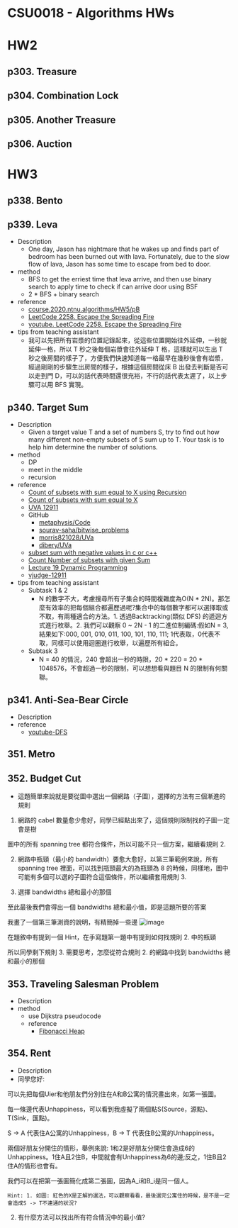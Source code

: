# CSU0018 - Algorithms HWs

# HW2
## p303. Treasure
## p304. Combination Lock
## p305. Another Treasure
## p306. Auction
# HW3
## p338. Bento
## p339. Leva
- Description
    - One day, Jason has nightmare that he wakes up and finds part of bedroom has been burned out with lava. Fortunately, due to the slow flow of lava, Jason has some time to escape from bed to door.
- method
    - BFS to get the erriest time that leva arrive, and then use binary search to apply time to check if can arrive door using BSF
    - 2 * BFS + binary search
- reference
    - [course.2020.ntnu.algorithms/HW5/pB](https://github.com/c5h11oh/course.2020.ntnu.algorithms/blob/master/HW5/pB/main.cpp)
    - [LeetCode 2258. Escape the Spreading Fire](https://leetcode.cn/problems/escape-the-spreading-fire/)
    - [youtube. LeetCode 2258. Escape the Spreading Fire](https://www.youtube.com/watch?v=xUijWmULpzA&ab_channel=HuifengGuan)
- tips from teaching assistant
    - 我可以先把所有岩漿的位置記錄起來，從這些位置開始往外延伸，一秒就延伸一格，所以 T 秒之後每個岩漿會往外延伸 T 格，這樣就可以生出 T 秒之後房間的樣子了，方便我們快速知道每一格最早在幾秒後會有岩漿，經過剛剛的步驟生出房間的樣子，根據這個房間從床 B 出發去判斷是否可以走到門 D，可以的話代表時間還很充裕，不行的話代表太遲了，以上步驟可以用 BFS 實現。

## p340. Target Sum
- Description
    - Given a target value T and a set of numbers S, try to find out how many different non-empty subsets of S sum up to T. Your task is to help him determine the number of solutions.
- method
    - DP
    - meet in the middle
    - recursion
- reference
    - [Count of subsets with sum equal to X using Recursion](https://www.geeksforgeeks.org/count-of-subsets-with-sum-equal-to-x-using-recursion/?ref=lbp)
    - [Count of subsets with sum equal to X](https://www.geeksforgeeks.org/count-of-subsets-with-sum-equal-to-x/)
    - [UVA 12911](https://onlinejudge.org/index.php?option=com_onlinejudge&Itemid=8&page=show_problem&problem=4776)
    - GitHub
        - [metaphysis/Code](https://github.com/metaphysis/Code/tree/master/UVa%20Online%20Judge/volume129/12911%20Subset%20Sum)
        - [sourav-saha/bitwise_problems](https://github.com/sourav-saha/bitwise_problems/blob/a26e8803abb99ef2ed562a501fbc33580bbd9cd3/array_subset_sum.py)
        - [morris821028/UVa](https://github.com/morris821028/UVa/blob/master/temp/UVaDate/12911%20-%20Subset%20sum.cpp)
        - [dibery/UVa](https://github.com/dibery/UVa/blob/master/vol129/12911.cpp)
    - [subset sum with negative values in c or c++](https://stackoverflow.com/questions/43078142/subset-sum-with-negative-values-in-c-or-c)
    <!-- that the target sum needs to be **offset** by **n*offset**-->
    - [Count Number of subsets with given Sum](https://www.codingninjas.com/codestudio/library/count-number-of-subsets-with-given-sum)
    - [Lecture 19
Dynamic Programming](https://courses.cs.washington.edu/courses/cse421/15au/lectures/Lecture19/Lecture19_ho.pdf)
     - [vjudge-12911](https://vjudge.net/status/#un=&OJId=UVA&probNum=12911&res=0&orderBy=run_id&language=)
- tips from teaching assistant
    - Subtask 1 & 2
        - N 的數字不大，考慮搜尋所有子集合的時間複雜度為O(N * 2N)。那怎麼有效率的把每個組合都遍歷過呢?集合中的每個數字都可以選擇取或不取，有兩種適合的方法。1. 透過Backtracking(類似 DFS) 的遞迴方式進行枚舉。2. 我們可以觀察 0 ~ 2N - 1 的二進位制編碼:假如N = 3, 結果如下:000, 001, 010, 011, 100, 101, 110, 111; 1代表取，0代表不取，同樣可以使用迴圈進行枚舉，以遍歷所有組合。
    - Subtask 3
        - N = 40 的情況，240 會超出一秒的時限，20 * 220 = 20 * 1048576，不會超過一秒的限制，可以想想看與題目 N 的限制有何關聯。
## p341. Anti-Sea-Bear Circle
- Description
- reference
    - [youtube-DFS](https://www.youtube.com/watch?v=FotFj2PeFd8&ab_channel=TuringMachines)

## 351.	Metro
## 352. Budget Cut
- 這題簡單來說就是要從圖中選出一個網路（子圖），選擇的方法有三個漸進的規則

1. 網路的 cabel 數量愈少愈好，同學已經點出來了，這個規則限制找的子圖一定會是樹

圖中的所有 spanning tree 都符合條件，所以可能不只一個方案，繼續看規則 2.

2. 網路中瓶頸（最小的 bandwidth）要愈大愈好，以第三筆範例來說，所有 spanning tree 裡面，可以找到瓶頸最大的為瓶頸為 8 的時候，同樣地，圖中可能有多個可以選的子圖符合這個條件，所以繼續套用規則 3.

3. 選擇 bandwidths 總和最小的那個

至此最後我們會得出一個 bandwidths 總和最小值，即是這題所要的答案

我畫了一個第三筆測資的說明，有精簡掉一些邊
![image](https://i.imgur.com/xuBPXiY.png)


在題敘中有提到一個 Hint，在手寫題第一題中有提到如何找規則 2. 中的瓶頸

所以同學剩下規則 3. 需要思考，怎麼從符合規則 2. 的網路中找到 bandwidths 總和最小的那個
## 353. Traveling Salesman Problem
- Description
- method
    - use Dijkstra pseudocode
    - reference
        - [Fibonacci Heap](https://www.programiz.com/dsa/fibonacci-heap)
## 354.	Rent
- Description
- 同學您好:

可以先把每個Uier和他朋友們分別住在A和B公寓的情況畫出來，如第一張圖。

每一條邊代表Unhappiness，可以看到我虛擬了兩個點S(Source，源點)、T(Sink，匯點)。

S -> A 代表住A公寓的Unhappiness，B -> T 代表住B公寓的Unhappiness。

兩個好朋友分開住的情形，舉例來說: 1和2是好朋友分開住會造成6的Unhappiness。1住A且2住B，中間就會有Unhappiness為6的邊;反之，1住B且2住A的情形也會有。

我們可以在把第一張圖簡化成第二張圖，因為A_i和B_i是同一個人。

    Hint: 1. 如圖: 紅色的X是正解的選法，可以觀察看看，最後選完公寓住的時候，是不是一定會造成S -> T不連通的狀況?  
2. 有什麼方法可以找出所有符合情況中的最小值?